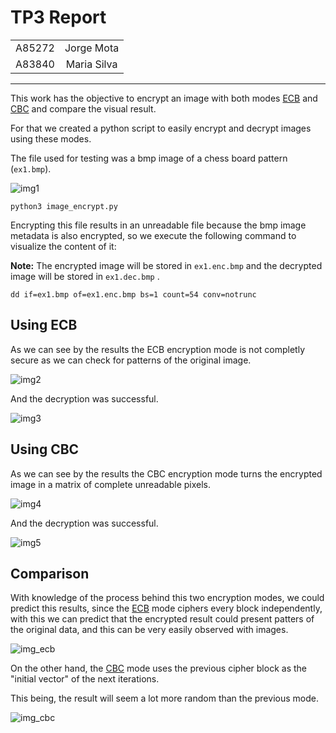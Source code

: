 # TP3 Report

|        |             |
|:------:|:-----------:|
| A85272 | Jorge Mota  |
| A83840 | Maria Silva |

___

This work has the objective to encrypt an image with both modes <ins>ECB</ins> and <ins>CBC</ins> and compare the visual result.

For that we created a python script to easily encrypt and decrypt images using these modes.

The file used for testing was a bmp image of a chess board pattern (`ex1.bmp`).

![img1](https://i.imgur.com/hfYBqHI.png)

```
python3 image_encrypt.py
```

Encrypting this file results in an unreadable file because the bmp image metadata is also encrypted, so we execute the following command to visualize the content of it:

**Note:** The encrypted image will be stored in `ex1.enc.bmp` and the decrypted image will be stored in `ex1.dec.bmp` .

```
dd if=ex1.bmp of=ex1.enc.bmp bs=1 count=54 conv=notrunc
```

## Using ECB

As we can see by the results the ECB encryption mode is not completly secure as we can check for patterns of the original image.

![img2](https://i.imgur.com/lV28eFw.png)

And the decryption was successful.

![img3](https://i.imgur.com/6mm19wR.png)

## Using CBC

As we can see by the results the CBC encryption mode turns the encrypted image in a matrix of complete unreadable pixels.

![img4](https://i.imgur.com/ueSYdX1.png)

And the decryption was successful.

![img5](https://i.imgur.com/6mm19wR.png)

## Comparison

With knowledge of the process behind this two encryption modes, we could predict this results, since the <ins>ECB</ins> mode ciphers every block independently, with this we can predict that the encrypted result could present patters of the original data, and this can be very easily observed with images.

![img_ecb](https://upload.wikimedia.org/wikipedia/commons/thumb/d/d6/ECB_encryption.svg/601px-ECB_encryption.svg.png)

On the other hand, the <ins>CBC</ins> mode uses the previous cipher block as the "initial vector" of the next iterations. 

This being, the result will seem a lot more random than the previous mode.

![img_cbc](https://upload.wikimedia.org/wikipedia/commons/thumb/8/80/CBC_encryption.svg/600px-CBC_encryption.svg.png)